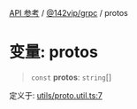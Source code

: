 [API 参考](../wiki/Home) / [@142vip/grpc](../wiki/@142vip.grpc) / protos

# 变量: protos

> `const` **protos**: `string`\[]

定义于: [utils/proto.util.ts:7](https://github.com/142vip/core-x/blob/5281e59d2cdd2de59e1ea761d17ed7fe118d1e60/packages/grpc/src/utils/proto.util.ts#L7)
